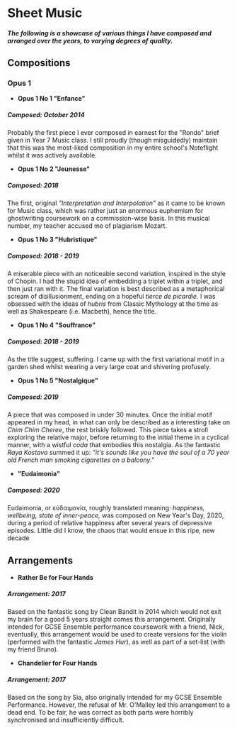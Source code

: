 # Sheet Music

##### The following is a showcase of various things I have composed and arranged over the years, to varying degrees of quality.

## Compositions
### Opus 1
- **Opus 1 No 1 "Enfance"**
##### Composed: October 2014
Probably the first piece I ever composed in earnest for the "Rondo" brief given in Year 7 Music class. I still proudly (though misguidedly) maintain that this was the most-liked composition in my entire school's Noteflight whilst it was actively available.

- **Opus 1 No 2 "Jeunesse"**
##### Composed: 2018
The first, original *"Interpretation and Interpolation"* as it came to be known for Music class, which was rather just an enormous euphemism for ghostwriting coursework on a commission-wise basis. In this musical number, my teacher accused me of plagiarism Mozart.

- **Opus 1 No 3 "Hubristique"**
##### Composed: 2018 - 2019
A miserable piece with an noticeable second variation, inspired in the style of Chopin. I had the stupid idea of embedding a triplet within a triplet, and then just ran with it. The final variation is best described as a metaphorical scream of disillusionment, ending on a hopeful *tierce de picardie.* I was obsessed with the ideas of *hubris* from Classic Mythology at the time as well as Shakespeare (i.e. Macbeth), hence the title.

- **Opus 1 No 4 "Souffrance"**
##### Composed: 2018 - 2019
As the title suggest, suffering. I came up with the first variational motif in a garden shed whilst wearing a very large coat and shivering profusely.

- **Opus 1 No 5 "Nostalgique"**
##### Composed: 2019
A piece that was composed in under 30 minutes. Once the initial motif appeared in my head, in what can only be described as a interesting take on *Chim Chim Cheree*, the rest briskly followed. This piece takes a stroll exploring the relative major, before returning to the initial theme in a cyclical manner, with a wistful *coda* that embodies this nostalgia. As the fantastic *Raya Kostava* summed it up: *"it's sounds like you have the soul of a 70 year old French man smoking cigarettes on a balcony."*

- **"Eudaimonia"**
##### Composed: 2020
Eudaimonia, or εὐδαιμονία, roughly translated meaning: *happiness, wellbeing, state of inner-peace,* was composed on New Year's Day, 2020, during a period of relative happiness after several years of depressive episodes. Little did I know, the chaos that would ensue in this ripe, new decade

## Arrangements
- **Rather Be for Four Hands**
##### Arrangement: 2017
Based on the fantastic song by Clean Bandit in 2014 which would not exit my brain for a good 5 years straight comes this arrangement. Originally intended for GCSE Ensemble performance coursework with a friend, Nick, eventually, this arrangement would be used to create versions for the violin (performed with the fantastic *James Hur*), as well as part of a set-list (with my friend Bruno).

- **Chandelier for Four Hands**
##### Arrangement: 2017
Based on the song by Sia, also originally intended for my GCSE Ensemble Performance. However, the refusal of Mr. O'Malley led this arrangement to a dead end. To be fair, he was correct as both parts were horribly synchronised and insufficiently difficult.